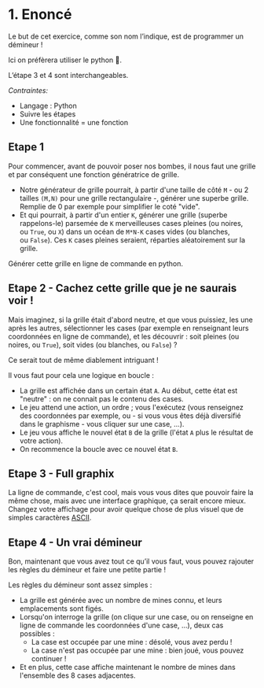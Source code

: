 # 1. Enoncé

Le but de cet exercice, comme son nom l’indique, est de programmer un démineur !

Ici on préfèrera utiliser le python 🐍.

L’étape 3 et 4 sont interchangeables.

*Contraintes:* 

- Langage : Python
- Suivre les étapes
- Une fonctionnalité = une fonction

## Etape 1

Pour commencer, avant de pouvoir poser nos bombes, il nous faut une grille et par conséquent une fonction génératrice de grille.

- Notre générateur de grille pourrait, à partir d'une taille de côté `M` - ou 2 tailles `(M,N)` pour une grille rectangulaire -, générer une superbe grille. Remplie de 0 par exemple pour simplifier le coté "vide".
- Et qui pourrait, à partir d'un entier `K`, générer une grille (superbe rappelons-le) parsemée de `K` merveilleuses cases pleines (ou noires, ou `True`, ou `X`) dans un océan de `M*N-K` cases vides (ou blanches, ou `False`). Ces `K` cases pleines seraient, réparties aléatoirement sur la grille.

Générer cette grille en ligne de commande en python.

## Etape 2 - Cachez cette grille que je ne saurais voir !

Mais imaginez, si la grille était d'abord neutre, et que vous puissiez, les une après les autres, sélectionner les cases (par exemple en renseignant leurs coordonnées en ligne de commande), et les découvrir : soit pleines (ou noires, ou `True`), soit vides (ou blanches, ou `False`) ?

Ce serait tout de même diablement intriguant !

Il vous faut pour cela une logique en boucle :

- La grille est affichée dans un certain état `A`. Au début, cette état est "neutre" : on ne connait pas le contenu des cases.
- Le jeu attend une action, un ordre ; vous l'exécutez (vous renseignez des coordonnées par exemple, ou - si vous vous êtes déjà diversifié dans le graphisme - vous cliquer sur une case, ...).
- Le jeu vous affiche le nouvel état `B` de la grille (l'état `A` plus le résultat de votre action).
- On recommence la boucle avec ce nouvel état `B`.

## Etape 3 - Full graphix

La ligne de commande, c'est cool, mais vous vous dites que pouvoir faire la même chose, mais avec une interface graphique, ça serait encore mieux. Changez votre affichage pour avoir quelque chose de plus visuel que de simples caractères [ASCII](https://fr.wikipedia.org/wiki/American_Standard_Code_for_Information_Interchange).

## Etape **4 - Un vrai démineur**

Bon, maintenant que vous avez tout ce qu’il vous faut, vous pouvez rajouter les règles du démineur et faire une petite partie !

Les règles du démineur sont assez simples :

- La grille est générée avec un nombre de mines connu, et leurs emplacements sont figés.
- Lorsqu'on interroge la grille (on clique sur une case, ou on renseigne en ligne de commande les coordonnées d'une case, ...), deux cas possibles :
    - La case est occupée par une mine : désolé, vous avez perdu !
    - La case n'est pas occupée par une mine : bien joué, vous pouvez continuer !
- Et en plus, cette case affiche maintenant le nombre de mines dans l'ensemble des 8 cases adjacentes.
